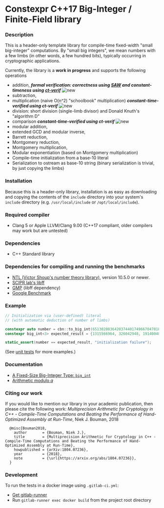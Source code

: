 # Constexpr C++17 Big-Integer / Finite-Field library

### Description
This is a header-only template library for compile-time fixed-width "small big-integer" computations.
By "small big integers", we mean numbers with a few limbs (in other words, a few hundred bits), typically
occurring in cryptographic applications.

Currently, the library is a __work in progress__ and supports the following operations
- addition, __*formal verification: correctness using [SAW](https://saw.galois.com/) and constant-timeness using [ct-verif](https://www.usenix.org/system/files/conference/usenixsecurity16/sec16_paper_almeida.pdf)*__ ![new][newpic] 
- subtraction, 
- multiplication (naive O(n^2) "schoolbook" multiplication) __*constant-time-verified using ct-verif*__ ![new][newpic]
- division: short division (single-limb divisor) and Donald Knuth's "algorithm D"
- comparison __*constant-time-verified using ct-verif*__ ![new][newpic]
- modular addition,
- extended GCD and modular inverse,
- Barrett reduction, 
- Montgomery reduction,
- Montgomery multiplication,
- Modular exponentiation (based on Montgomery multiplication)
- Compile-time initialization from a base-10 literal
- Serialization to ostream as base-10 string (binary serialization is trivial, by just copying the limbs)

[newpic]: https://github.com/niekbouman/ctbignum/raw/master/doc/new.png

### Installation
Because this is a header-only library, installation is as easy as downloading and copying the contents of the `include` directory into your system's `include` directory (e.g. `/usr/local/include` or `/opt/local/include`).

### Required compiler
- Clang 5 or Apple LLVM/Clang 9.00 (C++17 compliant, older compilers may work but are untested)

### Dependencies
- C++ Standard library

### Dependencies for compiling and running the benchmarks
- [NTL (Victor Shoup's number theory library)](http://www.shoup.net/ntl/), version 10.5.0 or newer.
- [SCIPR lab's libff](https://github.com/scipr-lab/libff)
- [GMP](https://gmplib.org/) (libff dependency)
- [Google Benchmark](https://github.com/google/benchmark)

### Example
```cpp
// Initialization via (user-defined) literal 
// (with automatic deduction of number of limbs)

constexpr auto number = cbn::to_big_int(6513020836420374401749667047018991798096360820_Z);
constexpr big_int<3> expected_result = {1315566964, 326042948, 19140048};

static_assert(number == expected_result, "initialization failure");
```

(See [unit tests](test/src/unit-tests.cpp) for more examples.)

### Documentation
- [A Fixed-Size Big-Integer Type: `big_int`](doc/bigint.md)
- [Arithmetic modulo *q*](doc/finitefield.md)

### Citing our work
If you would like to mention our library in your academic publication, then please cite the following work:
*Multiprecision Arithmetic for Cryptology in C++ - Compile-Time Computations and Beating the Performance of Hand-Optimized Assembly at Run-Time*, Niek J. Bouman, 2018
```
  @misc{Bouman2018,
    author       = {Bouman, Niek J.},
    title        = {Multiprecision Arithmetic for Cryptology in C++ - Compile-Time Computations and Beating the Performance of Hand-Optimized Assembly at Run-Time},
    howpublished = {arXiv:1804.07236}, 
    year         = {2018},
    note         = {\url{https://arxiv.org/abs/1804.07236}},
  }
```

### Development
To run the tests in a docker image using `.gitlab-ci.yml`:
- [Get gitlab-runner](https://docs.gitlab.com/runner/install/index.html)
- Run `gitlab-runner exec docker build` from the project root directory

